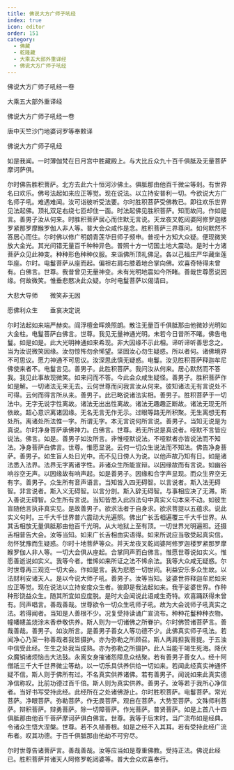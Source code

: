 ```yaml
---
title: 佛说大方广师子吼经
index: true
icon: editor
order: 151
category:
  - 佛藏
  - 乾隆藏
  - 大乘五大部外重译经
  - 佛说大方广师子吼经
---
```


佛说大方广师子吼经一卷  

大乘五大部外重译经  

佛说大方广师子吼经一卷  

唐中天竺沙门地婆诃罗等奉敕译  

佛说大方广师子吼经  

如是我闻。一时薄伽梵在日月宫中胜藏殿上。与大比丘众九十百千俱胝及无量菩萨摩诃萨俱。  

尔时佛告胜积菩萨。北方去此六十恒河沙佛土。俱胝那由他百千微尘等刹。有世界名曰欢乐。佛号法起如来应正等觉。现在说法。以立持安普利一切。今欲说大方广名师子吼。难遇难闻。汝可诣彼听受法要。尔时胜积菩萨受佛教已。即往欢乐世界见法起佛。顶礼双足右绕七匝却住一面。时法起佛见胜积菩萨。知而故问。作如是言。善男子汝从何来。时胜积菩萨居心而住默无言说。天龙夜叉乾闼婆阿修罗迦楼罗紧那罗摩睺罗伽人非人等。普大会众咸作是念。胜积菩萨三界尊问。如何默然不答居心而住。尔时佛以修广明朗青莲华目师子频申。普视十方知大众疑。便现微笑放大金光。其光间错无量百千种种异色。普照十方一切国土地大震动。是时十方诸菩萨众见此神变。种种形色种种仪服。来诣佛所顶礼佛足。各以己福庄严华藏坐莲华座。尔时。电鬘菩萨从座而起。偏袒右肩右膝着地合掌向佛。欢喜奇特得未曾有。白佛言。世尊。我昔曾见无量神变。未有光明地震如今所睹。善哉世尊愿说因缘。何故微笑。惟垂悲愍决此众疑。尔时电鬘菩萨以偈请曰。  

大悲大导师　　微笑非无因  

愿佛利众生　　垂哀决定说  

尔时法起如来端严赫奕。阎浮檀金晖焕照朗。散注无量百千俱胝那由他微妙光明如大金柱。电鬘菩萨白佛言。世尊。我见无量神通光明。未若今日昔所不睹。佛告电鬘。如是如是。此大光明神通如来希现。非大因缘不示此相。谛听谛听善思念之。当为汝说微笑因缘。汝勿惊怖勿余悕望。坚固汝心勿生疑惑。所以者何。诸佛境界不可思议。愿力神通不可思议。汝深思此慎无疑惑。电鬘。汝见胜积菩萨释迦牟尼佛使来者不。电鬘言见。善男子。此胜积菩萨。我问汝从何来。居心默然而不答我。我见此事故现微笑。如来问而不答。今此会众咸生疑怪。善男子。胜积菩萨作如是解。一切诸法无来无去。云何世尊而问我言汝从何来。彼知诸法无有言说处不可得。云何而得言所从来。善男子。此已略说诸法实相。善男子。胜积菩萨于一切法中。无字无说字性离故。诸法无出出性离故。诸法无趣趣正断故。诸法无现无所依故。超心意识离诸因缘。无名无言无作无示。过眼等路无所积聚。无生离想无有处所。离诸处所法惟一字。所谓无字。本无言说何所言说。善男子。当知无说是为真说。尔时净身菩萨承佛神力。白佛言。世尊。若无所说是真说者。哑默不言皆应说法。佛言。如是。善男子如汝所言。非惟哑默说法。不哑默者亦皆说法而不知法。净身菩萨白佛言。世尊。惟愿显说。云何一切众生说法而不知法。佛告净身菩萨。善男子。如生盲人处日光中。而不见日傍人为说。以他声故乃知有日。如是诸法悉入法界。法界无字离诸字性。非诸众生所能宣辩。以因缘故而有言说。如幽谷响谷空无声。以因缘故有响声起。如是善男子。因缘和合字声显现。而众生界空无有字。善男子。众生所有音声语言。当知皆入四无碍智。以言说者。斯入法无碍智。非言说者。斯入义无碍智。以言分剖。斯入辞无碍智。与事相应决了无滞。斯入善说无碍智。众生所有言说。当知皆悉入此四法句中真实义句本来不动。如彼生盲随他言执非真实见。是故善男子。欲求法者于自身求。欲求菩提以五蕴求。说此实义句时。三千大千世界普六震动大光遍照。佛出广长舌相遍覆三千大千世界。从其舌相放无量俱胝那由他百千光明。从大地狱上至有顶。一切世界光明遍照。还摄舌相普告大会。汝等当知。如来广长舌相由实语得。如来所说应当敬受起真实信。勿怀犹豫而生疑惑。尔时十地菩萨等众。并天龙夜叉乾闼婆阿修罗迦楼罗紧那罗摩睺罗伽人非人等。一切大会俱从座起。合掌同声而白佛言。惟愿世尊说如实义。惟愿善逝说如实义。我等今者。惟悕如来所证之法不悕余法。我等大众咸无疑惑。尔时世尊再三观览一切大会。作如是言。我为悲愍一切世间。利益安乐多众生故。以法财利安诸天人。是以今说大师子吼。善男子。汝等当知。娑婆世界释迦牟尼如来应正等觉。现在说法以立持安度众生者。彼即是我法起如来。我于娑婆世界。作种种形饶益众生。随其所宜如应度脱。是时大会闻说此语咸生奇特。欢喜踊跃得未曾有。同声唱言。善哉善哉。世尊欲令一切众生吼师子吼。故为大会说师子吼真实之法。若得闻者。当知是人善根不少。况复受持读诵广宣流布。种种花鬘种种衣物。幢幡幰盖烧涂末香恭敬供养。斯人则为一切诸佛之所眷护。尔时佛赞诸菩萨言。善哉善哉。善男子。如汝所言。是善男子善女人等功德不少。此佛真实师子吼法。若闻净心乃至一称善哉者我皆摄护。亦为弥勒之所顾召。斯人两肩担我菩提。于五浊中信受此经。生生之处我当成熟。亦为弥勒之所摄护。此人当能干竭生死海。降伏众魔销诸烦恼击大法鼓。永离女身摧诸怨障息众结聚。若有善男子善女人。经十阿僧祇三千大千世界微尘等劫。以一切乐具供养供给一切如来。若闻此经真实神通怀疑不信。斯人则于佛所有过。不名真实供养诸佛。若有善男子。闻说如来此真实德净信称叹。比前功德过百千倍。斯人则为真实供养。善男子。汝等若于我所心净信者。当好书写受持此经。此经所在之处诸佛游止。尔时胜积菩萨。电鬘菩萨。常光菩萨。净眼菩萨。弥勒菩萨。作无畏菩萨。观自在菩萨。大势至菩萨。文殊师利菩萨。辩积菩萨。辩勇菩萨。除一切障菩萨。作光菩萨。普贤菩萨。如是上首八十四俱胝那由他百千菩萨摩诃萨俱白佛言。世尊。我等于后末时。当广流布如是经典。令诸众生悟大涅槃。世尊。若不久植善根。如是之经不入其耳。若有受持此经广流布者。叹其功德。于百千俱胝那由他劫不可穷尽。  

尔时世尊告诸菩萨言。善哉善哉。汝等应当如是尊重佛教。受持正法。佛说此经已。胜积菩萨并诸天人阿修罗乾闼婆等。普大会众欢喜奉行。  
